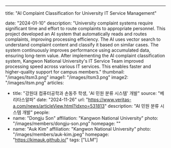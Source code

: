 ---
title: "AI Complaint Classification for University IT Service Management"

date: "2024-01-10"
description: "University complaint systems require significant time and effort to route complaints to appropriate personnel. This project developed an AI system that automatically reads and routes complaints, improving processing efficiency. The AI uses vector search to understand complaint content and classify it based on similar cases. The system continuously improves performance using accumulated data, ensuring long-term value. After implementing the AI complaint classification system, Kangwon National University's IT Service Team improved processing speed across various IT services. This enables faster and higher-quality support for campus members."
thumbnail: "/images/itsm3.png"
image1: "/images/itsm3.png"
image2: "/images/itsm.png"
articles:
  - title: "강원대 컴퓨터공학과 손동주 학생, 'AI 민원 분류 시스템' 개발"
    source: "베리타스알파"
    date: "2024-11-26"
    url: "https://www.veritas-a.com/news/articleView.html?idxno=531813"
    description: "AI 민원 분류 시스템 개발"
people:
  - name: "Dongju Son"
    affiliation: "Kangwon National University"
    photo: "/images/members/dongju-son.png"
    homepage: ""
  - name: "Auk Kim"
    affiliation: "Kangwon National University"
    photo: "/images/members/auk-kim.jpeg"
    homepage: "https://kimauk.github.io/"
tags: ["LLM"]

 